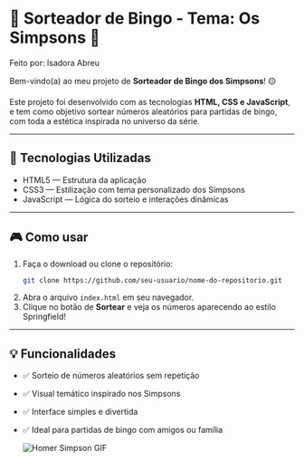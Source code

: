# 🎱 Sorteador de Bingo - Tema: Os Simpsons 🍩
Feito por: Isadora Abreu

Bem-vindo(a) ao meu projeto de **Sorteador de Bingo dos Simpsons**! 🟡

Este projeto foi desenvolvido com as tecnologias **HTML, CSS e JavaScript**, e tem como objetivo sortear números aleatórios para partidas de bingo, com toda a estética inspirada no universo da série.

---

## 🔧 Tecnologias Utilizadas

- HTML5 — Estrutura da aplicação  
- CSS3 — Estilização com tema personalizado dos Simpsons  
- JavaScript — Lógica do sorteio e interações dinâmicas  

---

## 🎮 Como usar

1. Faça o download ou clone o repositório:
   ```bash
   git clone https://github.com/seu-usuario/nome-do-repositorio.git

2. Abra o arquivo `index.html` em seu navegador.  
3. Clique no botão de **Sortear** e veja os números aparecendo ao estilo Springfield!

---

## 💡 Funcionalidades

- ✅ Sorteio de números aleatórios sem repetição  
- ✅ Visual temático inspirado nos Simpsons  
- ✅ Interface simples e divertida  
- ✅ Ideal para partidas de bingo com amigos ou família

  ![Homer Simpson GIF](https://tenor.com/pt-BR/view/the-simpsons-homer-simpson-homer-in-bush-los-simpsons-homero-simpson-gif-18987298)

